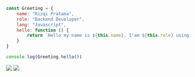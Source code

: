 ```js
const Greeting = {
    name: "Rizqi Pratama",
    role: "Backend Developer",
    lang: "Javascript",
    hello: function () {
        return `Hello my name is ${this.name}. I'am ${this.role} using ${this.lang}.`
    }
}

console.log(Greeting.hello())
```

![](https://github-readme-stats.vercel.app/api?username=rizqikazukun&hide_rank=true&hide_border=true&bg_color=30,e96443,904e95&title_color=fff&text_color=fff&hide_title=false&)
![](https://github-readme-stats.vercel.app/api/top-langs/?username=rizqikazukun&hide_border=true&layout=compact&bg_color=30,e96443,904e95&title_color=fff&text_color=fff&hide_title=false&langs_count=6)



